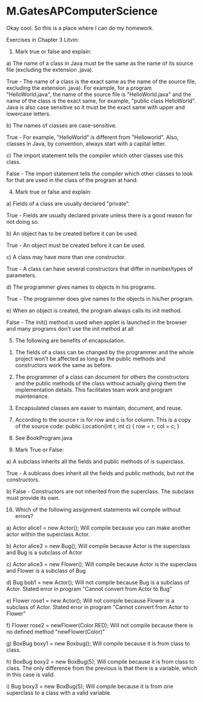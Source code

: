 M.GatesAPComputerScience
========================
Okay cool. So this is a place where I can do my homework.

Exercises in Chapter 3 Litvin:

1. Mark true or false and explain:

a) The name of a class in Java must be the same as the name of its source file (excluding the extension .java).

True - The name of a class is the exact same as the name of the source file, excluding the extension .java). 
For example, for a program "HelloWorld.java", the name of the source file is "HelloWorld.java" and the name of the
class is the exact same, for example, "public class HelloWorld". Java is also case sensitive so it must be the 
exact same with upper and lowercase letters.

b) The names of classes are case-sensitive.

True - For example, "HelloWorld" is different from "Helloworld".
Also, classes in Java, by convention, always start with a capital letter. 

c) The import statement tells the compiler which other classes use this class.

False - The import statement tells the compiler which other classes to look for that are used in the class of the
program at hand. 

4. Mark true or false and explain:

a) Fields of a class are usually declared "private".

True - Fields are usually declared private unless there is a good reason for not doing so.

b) An object has to be created before it can be used.

True - An object must be created before it can be used.

c) A class may have more than one constructor.

True - A class can have several constructors that differ in number/types of parameters.

d) The programmer gives names to objects in his programs.

True - The programmer does give names to the objects in his/her program.

e) When an object is created, the program always calls its init method.

False - The init() method is used when applet is launched in the browser and many programs don't use the init method
at all

5. The following are benefits of encapsulation.

1) The fields of a class can be changed by the programmer and the whole project won't be affected as long as the 
public methods and constructors work the same as before. 

2) The programmer of a class can document for others the constructors and the public methods of the class without 
actually giving them the implementation details. This facilitates team work and program maintenance.

3) Encapsulated classes are easier to maintain, document, and reuse. 

7. According to the source r is for row and c is for column. This is a copy of the source code:
public Location(int r, int c)
    {
        row = r;
        col = c;
    }

11. See BookProgram.java

14. Mark True or False:

a) A subclass inherits all the fields and public methods of is superclass.

True - A sublcass does inherit all the fields and public methods, but not the constructors. 

b) False - Constructors are not inherited from the superclass. The subclass must provide its own. 

16. Which of the following assignment statements wil compile without errors?

a) Actor alice1 = new Actor(); Will compile because you can make another actor within the superclass Actor.

b) Actor alice2 = new Bug(); Will compile because Actor is the superclass and Bug is a subclass of Actor

c) Actor alice3 = new Flower(); Will compile because Actor is the superclass and Flower is a subclass of Bug

d) Bug bob1 = new Actor(); Will not compile because Bug is a subclass of Actor. 
                            Stated error in program "Cannot convert from Actor to Bug"

e) Flower rose1 = new Actor(); Will not compile because Flower is a subclass of Actor.
                                Stated error in program "Cannot convert from Actor to Flower"

f) Flower rose2 = newFlower(Color.RED); Will not compile because there is no defined method "newFlower(Color)"

g) BoxBug boxy1 = new Boxbug(); Will compile because it is from class to class.

h) BoxBug boxy2 = new BoxBug(5); Will compile because it is from class to class. The only difference from the previous 
                                  is that there is a variable, which in this case is valid. 
                                  
i) Bug boxy3 = new BoxBug(5); Will compile because it is from one superclass to a class with a valid variable.



